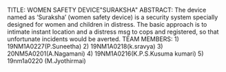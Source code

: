 TITLE:
     WOMEN SAFETY DEVICE"SURAKSHA"
ABSTRACT:
       The device named as ‘Suraksha’ (women safety device) is a security system specially designed for women and children in distress. The basic approach is to intimate instant location and a distress msg to cops and registered, so that unfortunate incidents would be averted.
TEAM MEMBERS: 
        1) 19NM1A0227(P.Suneetha)
        2) 19NM1A0218(k.sravya)
        3) 20NM5A0201(A.Nagamani)
        4) 19NM1A0216(K.P.S.Kusuma kumari)
        5) 19nm1a0220 (M.Jyothirmai)
